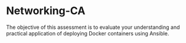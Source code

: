 # Networking-CA
The objective of this assessment is to evaluate your understanding and practical application of deploying Docker containers using Ansible.

